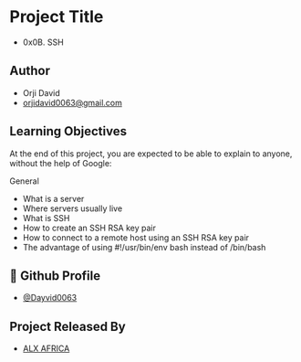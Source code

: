 
# Project Title
- 0x0B. SSH



## Author

- Orji David 
- orjidavid0063@gmail.com



## Learning Objectives


At the end of this project, you are expected to be able to explain to anyone, without the help of Google:

General

- What is a server
- Where servers usually live
- What is SSH
- How to create an SSH RSA key pair
- How to connect to a remote host using an SSH RSA key pair
- The advantage of using #!/usr/bin/env bash instead of /bin/bash



## 🔗 Github Profile
- [@Dayvid0063](https://github.com/Dayvid0063)


## Project Released By

- [ALX AFRICA](https://www.alxafrica.com/)
